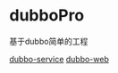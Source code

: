 # dubboPro
基于dubbo简单的工程

 [dubbo-service](https://github.com/chenqiang718/dubboPro-service)
 [dubbo-web](https://github.com/chenqiang718/dubboPro-web)
